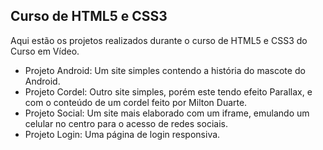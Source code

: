 ## Curso de HTML5 e CSS3
Aqui estão os projetos realizados durante o curso de HTML5 e CSS3 do Curso em Vídeo.
- Projeto Android: Um site simples contendo a história do mascote do Android.
- Projeto Cordel: Outro site simples, porém este tendo efeito Parallax, e com o conteúdo de um cordel feito por Milton Duarte.
- Projeto Social: Um site mais elaborado com um iframe, emulando um celular no centro para o acesso de redes sociais.
- Projeto Login: Uma página de login responsiva.
